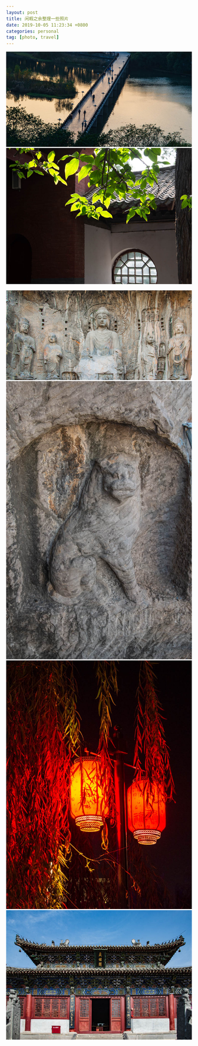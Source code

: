 ```yaml
---
layout: post
title: 闲暇之余整理一些照片
date: 2019-10-05 11:23:34 +0800
categories: personal
tag: [photo, travel]
---
```


<div align=center>

![夕阳](/assets/images/YXD3692.jpg)
![光影](/assets/images/YXD3828.jpg)

<!--more-->

![卢舍那](/assets/images/YXD3576.jpg)
![千年的守望](/assets/images/YXD3690.jpg)
![大红灯笼高高挂](/assets/images/YXD3781.jpg)
![藏经阁-扫地僧在否？](/assets/images/YXD3843.jpg)

</div>

